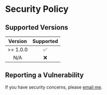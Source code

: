 # Security Policy

## Supported Versions

| Version  |     Supported      |
|:--------:|:------------------:|
| >= 1.0.0 | :white_check_mark: |
|   N/A    |        :x:         |

## Reporting a Vulnerability

If you have security concerns, please [email me](mailto:csrf-csrf@joeclack.me.uk).
